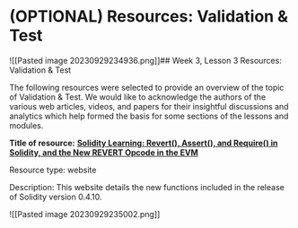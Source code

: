 # (OPTIONAL) Resources: Validation & Test
![[Pasted image 20230929234936.png]]## Week 3, Lesson 3 Resources: Validation & Test


The following resources were selected to provide an overview of the topic of Validation & Test. We would like to acknowledge the authors of the various web articles, videos, and papers for their insightful discussions and analytics which help formed the basis for some sections of the lessons and modules.

**Title of resource:** [**Solidity Learning: Revert(), Assert(), and Require() in Solidity, and the New REVERT Opcode in the EVM**](https://medium.com/blockchannel/the-use-of-revert-assert-and-require-in-solidity-and-the-new-revert-opcode-in-the-evm-1a3a7990e06e)

Resource type: website

Description: This website details the new functions included in the release of Solidity version 0.4.10.

![[Pasted image 20230929235002.png]]